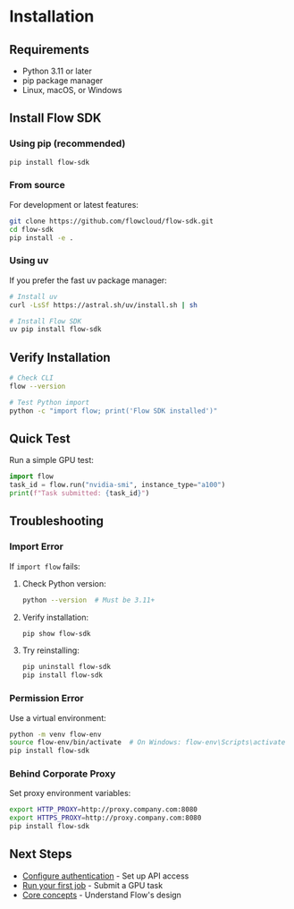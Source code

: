 # Installation

## Requirements

- Python 3.11 or later
- pip package manager
- Linux, macOS, or Windows

## Install Flow SDK

### Using pip (recommended)

```bash
pip install flow-sdk
```

### From source

For development or latest features:

```bash
git clone https://github.com/flowcloud/flow-sdk.git
cd flow-sdk
pip install -e .
```

### Using uv

If you prefer the fast uv package manager:

```bash
# Install uv
curl -LsSf https://astral.sh/uv/install.sh | sh

# Install Flow SDK
uv pip install flow-sdk
```

## Verify Installation

```bash
# Check CLI
flow --version

# Test Python import
python -c "import flow; print('Flow SDK installed')"
```

## Quick Test

Run a simple GPU test:

```python
import flow
task_id = flow.run("nvidia-smi", instance_type="a100")
print(f"Task submitted: {task_id}")
```

## Troubleshooting

### Import Error

If `import flow` fails:

1. Check Python version:
   ```bash
   python --version  # Must be 3.11+
   ```

2. Verify installation:
   ```bash
   pip show flow-sdk
   ```

3. Try reinstalling:
   ```bash
   pip uninstall flow-sdk
   pip install flow-sdk
   ```

### Permission Error

Use a virtual environment:

```bash
python -m venv flow-env
source flow-env/bin/activate  # On Windows: flow-env\Scripts\activate
pip install flow-sdk
```

### Behind Corporate Proxy

Set proxy environment variables:

```bash
export HTTP_PROXY=http://proxy.company.com:8080
export HTTPS_PROXY=http://proxy.company.com:8080
pip install flow-sdk
```

## Next Steps

- [Configure authentication](authentication.md) - Set up API access
- [Run your first job](first-gpu-job.md) - Submit a GPU task
- [Core concepts](core-concepts.md) - Understand Flow's design